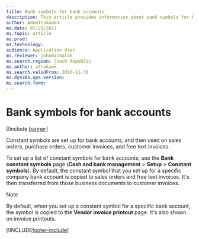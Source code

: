 ```yaml
---
title: Bank symbols for bank accounts
description: This article provides information about bank symbols for bank accounts.
author: AdamTrukawka
ms.date: 07/23/2021
ms.topic: article
ms.prod: 
ms.technology: 
audience: Application User
ms.reviewer: johnmichalak
ms.search.region: Czech Republic
ms.author: atrukawk
ms.search.validFrom: 2016-11-30
ms.dyn365.ops.version: 
ms.search.form: 
---
```


# Bank symbols for bank accounts

[!include [banner](../../includes/banner.md)]

Constant symbols are set up for bank accounts, and then used on sales orders, purchase orders, customer invoices, and free text invoices.

To set up a list of constant symbols for bank accounts, use the **Bank constant symbols** page (**Cash and bank management** \> **Setup** \> **Constant symbols**). By default, the constant symbol that you set up for a specific company bank account is copied to sales orders and free text invoices. It's then transferred from those business documents to customer invoices.

> [!NOTE]
> By default, when you set up a constant symbol for a specific bank account, the symbol is copied to the **Vendor invoice printout** page. It's also shown on invoice printouts.

[!INCLUDE[footer-include](../../../includes/footer-banner.md)]
